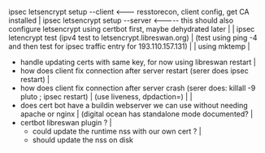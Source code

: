 ipsec letsencrypt setup --client    <--- resstorecon, client config, get CA installed                                                         |
ipsec letsencrypt setup --server     <----- this should also configure letsencrypt using certbot first, maybe dehydrated later                |
                                                                                                                                              |
ipsec letencrypt test   (ipv4 test to letsencrypt.libreswan.org)                                                                              |
(test using ping -4 and then test for ipsec traffic entry for 193.110.157.131)                                                                |
                                                                                                                                              |
using mktemp                                                                                                                                  |

-   handle updating certs with same key, for now using libreswan restart                                                                      |
-    how does client fix connection after server restart (serer does ipsec restart)                                                           |
-    how does client fix connection after server crash (serer does: killall -9 pluto ; ipsec restart)                                         |
     (use liveness, dpdaction=)                                                                                                               |
                                                                                                                                              |
- does cert bot have a buildin webserver we can use without needing apache or nginx                                                           |
  (digital ocean has standalone mode documented?                                                                                              |
- certbot libreswan plugin ?                                                                                                                  |
  * could update the runtime nss with our own cert ?                                                                                          |
  * should update the nss on disk      

